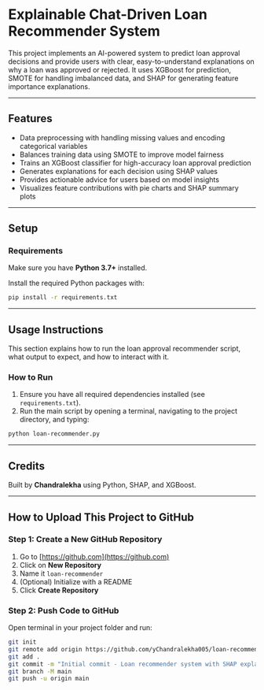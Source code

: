 # Explainable Chat-Driven Loan Recommender System

This project implements an AI-powered system to predict loan approval decisions and provide users with clear, easy-to-understand explanations on why a loan was approved or rejected. It uses XGBoost for prediction, SMOTE for handling imbalanced data, and SHAP for generating feature importance explanations.

---

## Features

- Data preprocessing with handling missing values and encoding categorical variables  
- Balances training data using SMOTE to improve model fairness  
- Trains an XGBoost classifier for high-accuracy loan approval prediction  
- Generates explanations for each decision using SHAP values  
- Provides actionable advice for users based on model insights  
- Visualizes feature contributions with pie charts and SHAP summary plots

---

## Setup

### Requirements

Make sure you have **Python 3.7+** installed.

Install the required Python packages with:

```bash
pip install -r requirements.txt
```

---

## Usage Instructions

This section explains how to run the loan approval recommender script, what output to expect, and how to interact with it.

### How to Run

1. Ensure you have all required dependencies installed (see `requirements.txt`).
2. Run the main script by opening a terminal, navigating to the project directory, and typing:

```bash
python loan-recommender.py
```

---

## Credits

Built by **Chandralekha** using Python, SHAP, and XGBoost.

---

## How to Upload This Project to GitHub

### Step 1: Create a New GitHub Repository

1. Go to [https://github.com](https://github.com)
2. Click on **New Repository**
3. Name it `loan-recommender`
4. (Optional) Initialize with a README
5. Click **Create Repository**

### Step 2: Push Code to GitHub

Open terminal in your project folder and run:

```bash
git init
git remote add origin https://github.com/yChandralekha005/loan-recommender.git
git add .
git commit -m "Initial commit - Loan recommender system with SHAP explanations"
git branch -M main
git push -u origin main
```
